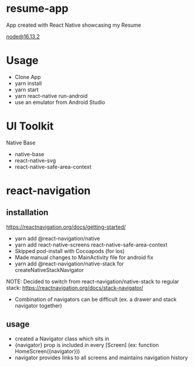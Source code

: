 # resume-app
App created with React Native showcasing my Resume

node@16.13.2

# Usage
- Clone App
- yarn install
- yarn start
- yarn react-native run-android
- use an emulator from Android Studio

# UI Toolkit
Native Base
- native-base 
- react-native-svg 
- react-native-safe-area-context

# react-navigation
## installation
https://reactnavigation.org/docs/getting-started/
- yarn add @react-navigation/native
- yarn add react-native-screens react-native-safe-area-context
- Skipped pod-install with Cocoapods (for ios)
- Made manual changes to MainActivity file for android fix
- yarn add @react-navigation/native-stack for createNativeStackNavigator

NOTE: Decided to switch from react-navigation/native-stack to regular stack: https://reactnavigation.org/docs/stack-navigator/

- Combination of navigators can be difficult (ex. a drawer and stack navigator together)


## usage
- created a Navigator class which sits in <Main />
- {navigator} prop is included in every [Screen] (ex: function HomeScreen({navigator}))
- navigator provides links to all screens and maintains navigation history

